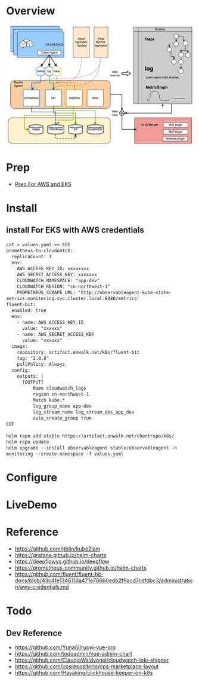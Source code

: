 # Overview

![ObservableArch](/scripts/pic/ObservableArchDesign.jpg "ObservableArch")

# Prep

* [Prep For AWS and EKS](readme-aws.md)

# Install

## install For EKS with AWS credentials

```
cat > values.yaml << EOF
prometheus-to-cloudwatch:
  replicaCount: 1
  env:
    AWS_ACCESS_KEY_ID: xxxxxxxx
    AWS_SECRET_ACCESS_KEY: xxxxxxx
    CLOUDWATCH_NAMESPACE: "app-dev"
    CLOUDWATCH_REGION: "cn-northwest-1"
    PROMETHEUS_SCRAPE_URL: 'http://observableagent-kube-state-metrics.monitoring.svc.cluster.local:8080/metrics'
fluent-bit:
  enabled: true
  env:
    - name: AWS_ACCESS_KEY_ID
      value: "xxxxxx"
    - name: AWS_SECRET_ACCESS_KEY
      value: "xxxxxx"
  image:
    repository: artifact.onwalk.net/k8s/fluent-bit
    tag: "2.0.8"
    pullPolicy: Always
  config:
    outputs: |
      [OUTPUT]
          Name cloudwatch_logs
          region cn-northwest-1
          Match kube.*
          log_group_name app-dev
          log_stream_name log_stream_eks_app_dev
          auto_create_group true
EOF

helm repo add stable https://artifact.onwalk.net/chartrepo/k8s/
helm repo update
helm upgrade --install observableagent stable/observableagent -n monitoring --create-namespace -f values.yaml 
```

# Configure


# LiveDemo

# Reference 

- https://github.com/jtblin/kube2iam
- https://grafana.github.io/helm-charts
- https://deepflowys.github.io/deepflow
- https://prometheus-community.github.io/helm-charts
- https://github.com/fluent/fluent-bit-docs/blob/43c4fe134611da471e706b0edb2f9acd7cdfdbc3/administration/aws-credentials.md

# Todo

## Dev Reference 
- https://github.com/YunaiV/ruoyi-vue-pro
- https://github.com/todoadmin/vue-admin-chart
- https://github.com/ClaudioWaldvogel/cloudwatch-loki-shipper
- https://github.com/cpsrepositorio/cps-marketplace-layout
- https://github.com/Hayaking/clickhouse-keeper-on-k8s
